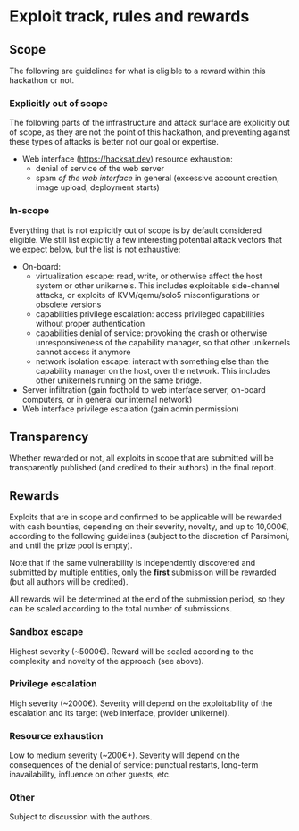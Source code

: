 # Exploit track, rules and rewards

## Scope

The following are guidelines for what is eligible to a reward within this
hackathon or not.

### Explicitly out of scope

The following parts of the infrastructure and attack surface are explicitly out
of scope, as they are not the point of this hackathon, and preventing against
these types of attacks is better not our goal or expertise.

- Web interface (https://hacksat.dev) resource exhaustion:
  - denial of service of the web server
  - spam *of the web interface* in general (excessive account creation, image upload, deployment starts)

### In-scope

Everything that is not explicitly out of scope is by default considered
eligible. We still list explicitly a few interesting potential attack vectors
that we expect below, but the list is not exhaustive:

- On-board:
  - virtualization escape: read, write, or otherwise affect the host system or
      other unikernels. This includes exploitable side-channel attacks, or
      exploits of KVM/qemu/solo5 misconfigurations or obsolete versions
  - capabilities privilege escalation: access privileged capabilities without
      proper authentication
  - capabilities denial of service: provoking the crash or otherwise
      unresponsiveness of the capability manager, so that other unikernels
      cannot access it anymore
  - network isolation escape: interact with something else than the capability
      manager on the host, over the network. This includes other unikernels
      running on the same bridge.
- Server infiltration (gain foothold to web interface server, on-board
    computers, or in general our internal network)
- Web interface privilege escalation (gain admin permission)

## Transparency

Whether rewarded or not, all exploits in scope that are submitted will be
transparently published (and credited to their authors) in the final report.

## Rewards

Exploits that are in scope and confirmed to be applicable will be rewarded with
cash bounties, depending on their severity, novelty, and up to 10,000€, according to the
following guidelines (subject to the discretion of Parsimoni, and until the prize
pool is empty).

Note that if the same vulnerability is independently discovered and submitted by
multiple entities, only the **first** submission will be rewarded (but all
authors will be credited).

All rewards will be determined at the end of the submission period, so they can
be scaled according to the total number of submissions.

### Sandbox escape

Highest severity (~5000€). Reward will be scaled according to the complexity and novelty
of the approach (see above).

### Privilege escalation

High severity (~2000€). Severity will depend on the exploitability of the
escalation and its target (web interface, provider unikernel).

### Resource exhaustion

Low to medium severity (~200€+). Severity will depend on the consequences of the
denial of service: punctual restarts, long-term inavailability, influence on
other guests, etc. 

### Other

Subject to discussion with the authors.

